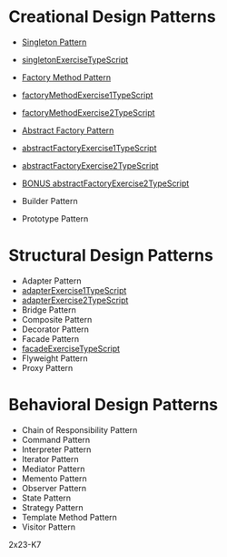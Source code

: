 # Creational Design Patterns

- [Singleton Pattern](/ressource/skeleton/index.md)
- [singletonExerciseTypeScript](/exo/creational/singleton/index.ts)

- [Factory Method Pattern](/ressource/factoryMethod/index.md)
- [factoryMethodExercise1TypeScript](/exo/creational/factoryMethod/1/index.ts)
- [factoryMethodExercise2TypeScript](/exo/creational/factoryMethod/2/index.ts)

- [Abstract Factory Pattern](/ressource/abstractFactory/index.md)
- [abstractFactoryExercise1TypeScript](/exo/creational/abstractFactory/1/index.ts)
- [abstractFactoryExercise2TypeScript](/exo/creational/abstractFactory/2/index.ts)
- [BONUS abstractFactoryExercise2TypeScript](/exo/creational/abstractFactory/2/bonus.ts)
- Builder Pattern
- Prototype Pattern
# Structural Design Patterns
- Adapter Pattern
- [adapterExercise1TypeScript](/exo/structural/adapter/1/index.ts)
- [adapterExercise2TypeScript](/exo/structural/adapter/2/index.ts)
- Bridge Pattern
- Composite Pattern
- Decorator Pattern
- Facade Pattern
- [facadeExerciseTypeScript](/exo/structural/facade/index.ts)
- Flyweight Pattern
- Proxy Pattern
# Behavioral Design Patterns
- Chain of Responsibility Pattern
- Command Pattern
- Interpreter Pattern
- Iterator Pattern
- Mediator Pattern
- Memento Pattern
- Observer Pattern
- State Pattern
- Strategy Pattern
- Template Method Pattern
- Visitor Pattern

2x23-K7